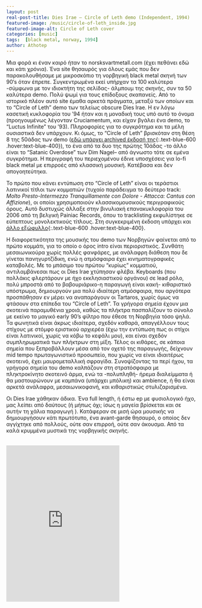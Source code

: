 ```yaml
---
layout: post
real-post-title: Dies Irae – Circle of Leth demo (Independent, 1994)
featured-image: /music/circle-of-leth_inside.jpg
featured-image-alt: Circle of Leth cover
categories: [music]
tags:  [black metal, norway, 1994]
author: Athotep
---
```


Μια φορά κι έναν καιρό ήταν το norsksvartmetall.com (έχει πεθάνει εδώ και κάτι χρόνια). Ένα site θησαυρός για όλους εμάς που δεν παρακολουθήσαμε με μικροσκόπιο τη νορβηγική black metal σκηνή των 90‘s όταν έπρεπε. Συγκεντρωμένα εκεί υπήρχαν τα 100 καλύτερα -σύμφωνα με τον ιδιοκτήτη της σελίδας- άλμπουμ της σκηνής, συν τα 50 καλύτερα demo. Πολύ ψωμί για τους επίδοξους σκαπανείς. Από το ιστορικό πλέον αυτό site έμαθα αρκετά πράγματα, μεταξύ των οποίων και το “Circle of Leth” demo των τελείως obscure Dies Irae. Η εν λόγω κασετική κυκλοφορία του ’94 ήταν και η μοναδική τους υπό αυτό το όνομα (προηγουμένως λέγονταν Cruciamentum, και είχαν βγάλει ένα demo, το “Luctus Infinite” του ’93). Πληροφορίες για το συγκρότημα και τα μέλη ουσιαστικά δεν υπάρχουν. Κι όμως, το “Circle of Leth” βρισκόταν στη θέση 8 της 50άδας των demo ([εδώ υπάρχει archived έκδοσή της](http://goo.gl/cG2DZI){:.text-blue-600 .hover:text-blue-400}), το ένα από τα δυο της πρώτης 10άδας -το άλλο είναι το “Satanic Overdose” των Dim Nagel– από άγνωστο τότε σε εμένα συγκρότημα. Η περιγραφή του περιεχομένου έδινε υποσχέσεις για lo-fi black metal με επιρροές από κλασσική μουσική. Κατέβασα και δεν απογοητεύτηκα.

Το πρώτο που κάνει εντύπωση στο “Circle of Leth” είναι οι τεράστιοι λατινικοί τίτλοι των κομματιών (τυχαίο παράδειγμα το δεύτερο track: *Molto Presto-Intermezzo Tranquillamente con Dolore - Attacca: Cantus con Affizione*), οι οποίοι χρησιμοποιούν κλασσικομουσικούς περιγραφικούς όρους. Αυτό δυστυχώς άλλαξε στην βινυλιακή επανακυκλοφορία του 2006 από τη βελγική Painiac Records, όπου το tracklisting εκφυλίστηκε σε εύπεπτους μονολεκτικούς τίτλους. Στη συγκεκριμένη έκδοση υπάρχει και [άλλο εξώφυλλο](http://goo.gl/j3cA20){:.text-blue-600 .hover:text-blue-400}.

Η διαφορετικότητα της μουσικής του demo των Νορβηγών φαίνεται από το πρώτο κομμάτι, για το οποίο ο όρος intro είναι περιοριστικός. Συνθάτη μεσαιωνικούρα χωρίς πολλές φανφάρες, με ανάλαφρη διάθεση που δε γίνεται πανηγυρτζίδικη, ενώ η ατμόσφαιρα έχει κινηματογραφικές καταβολές. Με το μπάσιμο του πρώτου “κυρίως” κομματιού, αντιλαμβάνεσαι πως οι Dies Irae χτύπησαν φλέβα. Keyboards (που πολλάκις φλερτάρουν με ήχο εκκλησιαστικού οργάνου) σε lead ρόλο, πολύ μπροστά από το βαβουριάρικο-η παραγωγή είναι κακή- κιθαριστικό υπόστρωμα, δημιουργούν μια πολύ ιδιαίτερη ατμόσφαιρα, που αργότερα προσπάθησαν εν μέρει να αναπαράγουν οι Tartaros, χωρίς όμως να φτάσουν στα επίπεδα του “Circle of Leth”. Τα γρήγορα σημεία έχουν μια σκοτεινά παραμυθένια χροιά, καθώς τα πλήκτρα πασπαλίζουν το σύνολο με εκείνο το μαγικό early 90’s φίλτρο που έθεσε τη Νορβηγία τόσο ψηλά. Τα φωνητικά είναι άκρως ιδιαίτερα, σχεδόν καθαρά, απαγγέλλουν τους στίχους με στόμφο εριστικού αρχιερέα (έχω την εντύπωση πως οι στίχοι είναι λατινικοί, χωρίς να κόβω το κεφάλι μου), και είναι σχεδόν συμπληρωματικά των πλήκτρων στη μίξη. Τέλος οι κιθάρες, σε κάποια σημεία που ξεπροβάλλουν μέσα από τον οχετό της παραγωγής, δείχνουν mid tempo πρωταγωνιστικό προσωπείο, που χωρίς να είναι ιδιαιτέρως σκοτεινό, έχει μαυρομεταλλική σφραγίδα. Συνοψίζοντας τα περί ήχου, τα γρήγορα σημεία του demo καλπάζουν στη στρατόσφαιρα με πληκτροκίνητο σκοτεινό άρμα, ενώ τα -πολυπληθή- ήρεμα διαλείμματα ή θα μαστουρώνουν με καμπάνα (υπάρχει μπόλικη) και ambience, ή θα είναι αρκετά ανάλαφρα, μεσαιωνικοφανή, και κιθαριστικώς στυλιζαρισμένα.

Οι Dies Irae χάθηκαν άδικα. Ένα full length, ή έστω ep με φυσιολογικό ήχο, μας λείπει από δαύτους (ή μήπως όχι; ίσως η μαγεία βρίσκεται και σε αυτήν τη χάλια παραγωγή ). Κατάφεραν σε μισή ώρα μουσικής να δημιουργήσουν κάτι πρωτότυπο, ένα avant-garde θησαυρό, ο οποίος δεν αγγίχτηκε από πολλούς, ούτε σαν επιρροή, ούτε σαν άκουσμα. Από τα καλά κρυμμένα μυστικά της νορβηγικής σκηνής.  
<br>
<iframe class="w-full" height="415" src="https://www.youtube.com/embed/H8st3breTC4" frameborder="0" allow="accelerometer; autoplay; encrypted-media; gyroscope; picture-in-picture" allowfullscreen></iframe>